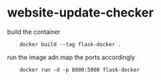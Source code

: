 # website-update-checker

build the container

        docker build --tag flask-docker .

run the image adn map the ports accordingly

        docker run -d -p 8000:5000 flask-docker
